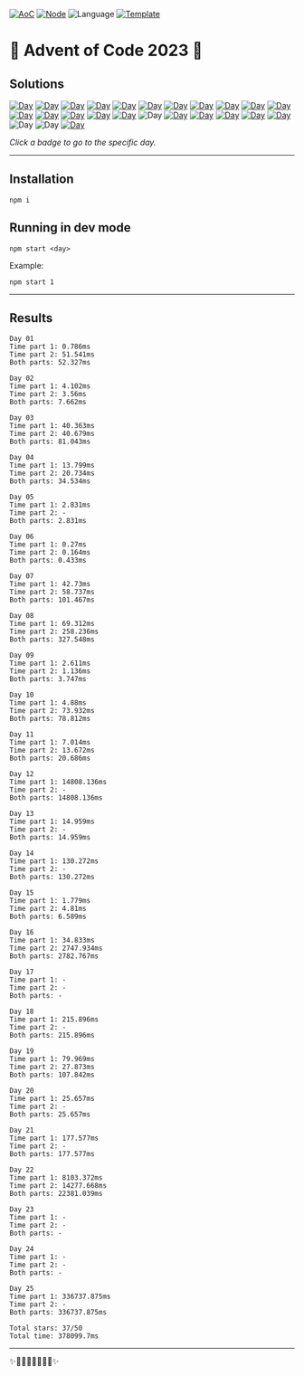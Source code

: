 <!-- Entries between SOLUTIONS and RESULTS tags are auto-generated -->

[![AoC](https://badgen.net/badge/AoC/2023/blue)](https://adventofcode.com/2023)
[![Node](https://badgen.net/badge/Node/v20.5.1+/blue)](https://nodejs.org/en/download/)
![Language](https://badgen.net/badge/Language/TypeScript/blue)
[![Template](https://badgen.net/badge/Template/aocrunner/blue)](https://github.com/caderek/aocrunner)

# 🎄 Advent of Code 2023 🎄

## Solutions

<!--SOLUTIONS-->

[![Day](https://badgen.net/badge/01/%E2%98%85%E2%98%85/green)](src/day01)
[![Day](https://badgen.net/badge/02/%E2%98%85%E2%98%85/green)](src/day02)
[![Day](https://badgen.net/badge/03/%E2%98%85%E2%98%85/green)](src/day03)
[![Day](https://badgen.net/badge/04/%E2%98%85%E2%98%85/green)](src/day04)
[![Day](https://badgen.net/badge/05/%E2%98%85%E2%98%86/yellow)](src/day05)
[![Day](https://badgen.net/badge/06/%E2%98%85%E2%98%85/green)](src/day06)
[![Day](https://badgen.net/badge/07/%E2%98%85%E2%98%85/green)](src/day07)
[![Day](https://badgen.net/badge/08/%E2%98%85%E2%98%85/green)](src/day08)
[![Day](https://badgen.net/badge/09/%E2%98%85%E2%98%85/green)](src/day09)
[![Day](https://badgen.net/badge/10/%E2%98%85%E2%98%85/green)](src/day10)
[![Day](https://badgen.net/badge/11/%E2%98%85%E2%98%85/green)](src/day11)
[![Day](https://badgen.net/badge/12/%E2%98%85%E2%98%86/yellow)](src/day12)
[![Day](https://badgen.net/badge/13/%E2%98%85%E2%98%86/yellow)](src/day13)
[![Day](https://badgen.net/badge/14/%E2%98%85%E2%98%86/yellow)](src/day14)
[![Day](https://badgen.net/badge/15/%E2%98%85%E2%98%85/green)](src/day15)
[![Day](https://badgen.net/badge/16/%E2%98%85%E2%98%85/green)](src/day16)
![Day](https://badgen.net/badge/17/%E2%98%86%E2%98%86/gray)
[![Day](https://badgen.net/badge/18/%E2%98%85%E2%98%86/yellow)](src/day18)
[![Day](https://badgen.net/badge/19/%E2%98%85%E2%98%85/green)](src/day19)
[![Day](https://badgen.net/badge/20/%E2%98%85%E2%98%86/yellow)](src/day20)
[![Day](https://badgen.net/badge/21/%E2%98%85%E2%98%86/yellow)](src/day21)
[![Day](https://badgen.net/badge/22/%E2%98%85%E2%98%85/green)](src/day22)
![Day](https://badgen.net/badge/23/%E2%98%86%E2%98%86/gray)
![Day](https://badgen.net/badge/24/%E2%98%86%E2%98%86/gray)
[![Day](https://badgen.net/badge/25/%E2%98%85%E2%98%85/green)](src/day25)

<!--/SOLUTIONS-->

_Click a badge to go to the specific day._

---

## Installation

```
npm i
```

## Running in dev mode

```
npm start <day>
```

Example:

```
npm start 1
```

---

## Results

<!--RESULTS-->

```
Day 01
Time part 1: 0.786ms
Time part 2: 51.541ms
Both parts: 52.327ms
```

```
Day 02
Time part 1: 4.102ms
Time part 2: 3.56ms
Both parts: 7.662ms
```

```
Day 03
Time part 1: 40.363ms
Time part 2: 40.679ms
Both parts: 81.043ms
```

```
Day 04
Time part 1: 13.799ms
Time part 2: 20.734ms
Both parts: 34.534ms
```

```
Day 05
Time part 1: 2.831ms
Time part 2: -
Both parts: 2.831ms
```

```
Day 06
Time part 1: 0.27ms
Time part 2: 0.164ms
Both parts: 0.433ms
```

```
Day 07
Time part 1: 42.73ms
Time part 2: 58.737ms
Both parts: 101.467ms
```

```
Day 08
Time part 1: 69.312ms
Time part 2: 258.236ms
Both parts: 327.548ms
```

```
Day 09
Time part 1: 2.611ms
Time part 2: 1.136ms
Both parts: 3.747ms
```

```
Day 10
Time part 1: 4.88ms
Time part 2: 73.932ms
Both parts: 78.812ms
```

```
Day 11
Time part 1: 7.014ms
Time part 2: 13.672ms
Both parts: 20.686ms
```

```
Day 12
Time part 1: 14808.136ms
Time part 2: -
Both parts: 14808.136ms
```

```
Day 13
Time part 1: 14.959ms
Time part 2: -
Both parts: 14.959ms
```

```
Day 14
Time part 1: 130.272ms
Time part 2: -
Both parts: 130.272ms
```

```
Day 15
Time part 1: 1.779ms
Time part 2: 4.81ms
Both parts: 6.589ms
```

```
Day 16
Time part 1: 34.833ms
Time part 2: 2747.934ms
Both parts: 2782.767ms
```

```
Day 17
Time part 1: -
Time part 2: -
Both parts: -
```

```
Day 18
Time part 1: 215.896ms
Time part 2: -
Both parts: 215.896ms
```

```
Day 19
Time part 1: 79.969ms
Time part 2: 27.873ms
Both parts: 107.842ms
```

```
Day 20
Time part 1: 25.657ms
Time part 2: -
Both parts: 25.657ms
```

```
Day 21
Time part 1: 177.577ms
Time part 2: -
Both parts: 177.577ms
```

```
Day 22
Time part 1: 8103.372ms
Time part 2: 14277.668ms
Both parts: 22381.039ms
```

```
Day 23
Time part 1: -
Time part 2: -
Both parts: -
```

```
Day 24
Time part 1: -
Time part 2: -
Both parts: -
```

```
Day 25
Time part 1: 336737.875ms
Time part 2: -
Both parts: 336737.875ms
```

```
Total stars: 37/50
Total time: 378099.7ms
```

<!--/RESULTS-->

---

✨🎄🎁🎄🎅🎄🎁🎄✨